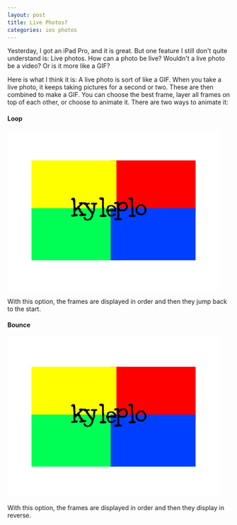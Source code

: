 ```yaml
---
layout: post
title: Live Photos?
categories: ios photos
---
```

Yesterday, I got an iPad Pro, and it is great. But one feature I still don't quite understand is: Live photos. How can a photo be live? Wouldn't a live photo be a video? Or is it more like a GIF?

Here is what I think it is: A live photo is sort of like a GIF. When you take a live photo, it keeps taking pictures for a second or two. These are then combined to make a GIF. You can choose the best frame, layer all frames on top of each other, or choose to animate it. There are two ways to animate it:
#### Loop
![live loop](/_assets/live-loop.gif)

With this option, the frames are displayed in order and then they jump back to the start.
#### Bounce
![live bounce](/_assets/live-bounce.gif)

With this option, the frames are displayed in order and then they display in reverse.

